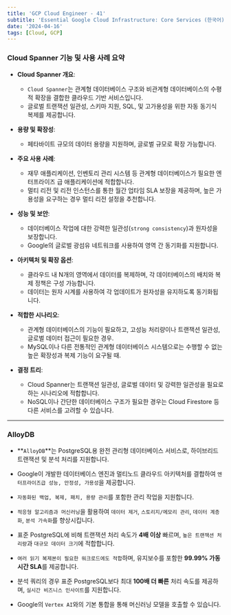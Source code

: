 ```yaml
---
title: 'GCP Cloud Engineer - 41'
subtitle: 'Essential Google Cloud Infrastructure: Core Services (한국어) - Cloud Spanner / AlloyDB'
date: '2024-04-16'
tags: [Cloud, GCP]
---
```



### Cloud Spanner 기능 및 사용 사례 요약

- **Cloud Spanner 개요**:
  - `Cloud Spanner`는 관계형 데이터베이스 구조와 비관계형 데이터베이스의 수평적 확장을 결합한 클라우드 기반 서비스입니다.
  - 글로벌 트랜잭션 일관성, 스키마 지원, SQL, 및 고가용성을 위한 자동 동기식 복제를 제공합니다.

- **용량 및 확장성**:
  - 페타바이트 규모의 데이터 용량을 지원하며, 글로벌 규모로 확장 가능합니다.

- **주요 사용 사례**:
  - 재무 애플리케이션, 인벤토리 관리 시스템 등 관계형 데이터베이스가 필요한 엔터프라이즈 급 애플리케이션에 적합합니다.
  - 멀티 리전 및 리전 인스턴스를 통한 월간 업타임 SLA 보장을 제공하며, 높은 가용성을 요구하는 경우 멀티 리전 설정을 추천합니다.

- **성능 및 보안**:
  - 데이터베이스 작업에 대한 강력한 일관성(`strong consistency`)과 원자성을 보장합니다.
  - Google의 글로벌 광섬유 네트워크를 사용하여 영역 간 동기화를 지원합니다.

- **아키텍처 및 확장 옵션**:
  - 클라우드 내 N개의 영역에서 데이터를 복제하며, 각 데이터베이스의 배치와 복제 정책은 구성 가능합니다.
  - 데이터는 원자 시계를 사용하여 각 업데이트가 원자성을 유지하도록 동기화됩니다.

- **적합한 시나리오**:
  - 관계형 데이터베이스의 기능이 필요하고, 고성능 처리량이나 트랜잭션 일관성, 글로벌 데이터 접근이 필요한 경우.
  - MySQL이나 다른 전통적인 관계형 데이터베이스 시스템으로는 수행할 수 없는 높은 확장성과 복제 기능이 요구될 때.

- **결정 트리**:
  - Cloud Spanner는 트랜잭션 일관성, 글로벌 데이터 및 강력한 일관성을 필요로 하는 시나리오에 적합합니다.
  - NoSQL이나 간단한 데이터베이스 구조가 필요한 경우는 Cloud Firestore 등 다른 서비스를 고려할 수 있습니다.


----------------------

### AlloyDB


- **`AlloyDB`**는 PostgreSQL용 완전 관리형 데이터베이스 서비스로, 하이브리드 트랜잭션 및 분석 처리를 지원합니다.

- Google이 개발한 데이터베이스 엔진과 멀티노드 클라우드 아키텍처를 결합하여 `엔터프라이즈급 성능, 안정성, 가용성`을 제공합니다.

- `자동화된 백업, 복제, 패치, 용량 관리`를 포함한 관리 작업을 지원합니다.

- `적응형 알고리즘과 머신러닝`을 활용하여 `데이터 제거`, `스토리지/메모리 관리`, `데이터 계층화`, `분석 가속화`를 향상시킵니다.

- 표준 PostgreSQL에 비해 트랜잭션 처리 속도가 **4배 이상** 빠르며, `높은 트랜잭션 처리량`과 `대규모 데이터 크기`에 적합합니다.

- `여러 읽기 복제본이 필요한 워크로드에도 적합`하며, 유지보수를 포함한 **99.99% 가동시간 SLA**를 제공합니다.

- 분석 쿼리의 경우 표준 PostgreSQL보다 최대 **100배 더 빠른** 처리 속도를 제공하며, `실시간 비즈니스 인사이트`를 지원합니다.

- Google의 `Vertex AI`와의 기본 통합을 통해 머신러닝 모델을 호출할 수 있습니다.